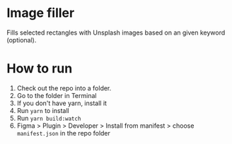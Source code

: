 # Image filler

Fills selected rectangles with Unsplash images based on an given keyword (optional).

# How to run

1. Check out the repo into a folder. 
2. Go to the folder in Terminal
3. If you don't have yarn, install it
4. Run `yarn` to install
5. Run `yarn build:watch`
6. Figma > Plugin > Developer > Install from manifest > choose `manifest.json` in the repo folder
